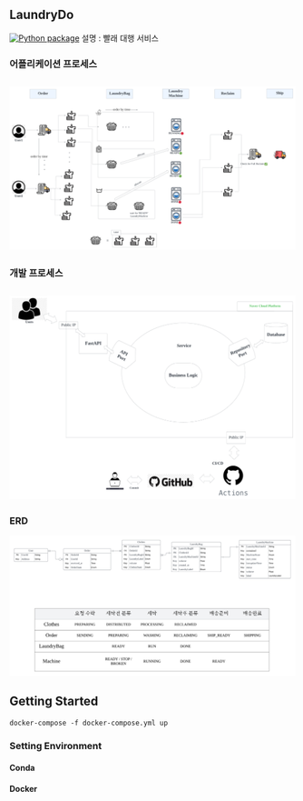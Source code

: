 ## LaundryDo
[![Python package](https://github.com/f-lab-edu/LaundryDo/actions/workflows/test.yml/badge.svg?branch=master)](https://github.com/f-lab-edu/LaundryDo/actions/workflows/test.yml)
설명 : 빨래 대행 서비스  

### 어플리케이션 프로세스
![프로세스](<img/LaundryDO full process.png>)
---
### 개발 프로세스

![구상도](<img/LaundryDo Diagram.png>)
---
### ERD
![ERD](<img/LaundryDo ERD.png>)

## Getting Started
```
docker-compose -f docker-compose.yml up
```

### Setting Environment
#### Conda
#### Docker

